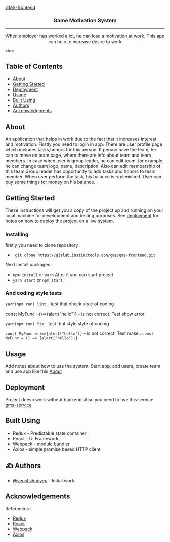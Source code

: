 <p align="center">
  <a href="" rel="noopener">
 <P>GMS-frontend</P>
 </a>
</p>

<h3 align="center">Game Motivation System</h3>

---

<p align="center"> 
When employer has worked a lot, he can lose a motivation at work. This app can help to 
increase desire to work

    <br> 
</p>

##  Table of Contents

- [About](#about)
- [Getting Started](#getting_started)
- [Deployment](#deployment)
- [Usage](#usage)
- [Built Using](#built_using)
- [Authors](#authors)
- [Acknowledgments](#acknowledgement)

##  About <a name = "about"></a>
An application that helps in work due to the fact that it increases interest and motivation.
Firstly you need to login in app.
There are user profile page which includes tasks,honors for this person.
If person have the team, he can to move on team page, where there are info about team and team members.
In case when user is group leader, he can edit team, for example, he can change team logo, name, description.
Also can edit membership of this team.Group leader has opportunity to add tasks and honors to team member.
When user perform the task, his balance is replenished. User can buy some things for money on his balance.
.

##  Getting Started <a name = "getting_started"></a>

These instructions will get you a copy of the project up and running on your local machine for development and testing purposes. See [deployment](#deployment) for notes on how to deploy the project on a live system.


### Installing
firstly you need to clone repository :
 - <code> git clone https://gitlab.instinctools.com/gms/gms-frontend.git </code>

Next install packages :
 - <code>npm install</code> or <code>yarn</code>
After it you can start project
 - <code>yarn start</code> or <code>npm start</code>


### And coding style tests

<code>yarn(npm run) lint</code> - test that check style of coding


const MyFunc =()=>{alert("hello")} - is not correct. Test show error

<code>yarn(npm run) fix</code> - test that style style of coding


<code>const MyFunc =()=>{alert("hello")}</code> - is not correct. Test make  : <code>const MyFunc = () => {alert("hello");}</code> 


##  Usage <a name="usage"></a>

Add notes about how to use the system.
Start app, add users,  create team and use app like this [About](#about)


##  Deployment <a name = "deployment"></a>

Project doesn work without backend. Also  you need to use this service [gms-service](https://gitlab.instinctools.com/gms/gms-service)

##  Built Using <a name = "built_using"></a>

- Redux - Predictable state container
- React - UI Framework
- Webpack - module bundler
- Axios - simple promise based HTTP client

## ✍️ Authors <a name = "authors"></a>
- [@yeustsihneyeu](https://gitlab.instinctools.com/yeustsihneyeu) - Initial work

##  Acknowledgements <a name = "acknowledgement"></a>

References :
- [Redux](https://redux.js.org/) 
- [React](https://reactjs.org/) 
- [Webpack](https://webpack.js.org/) 
- [Axios](https://axios-http.com)

